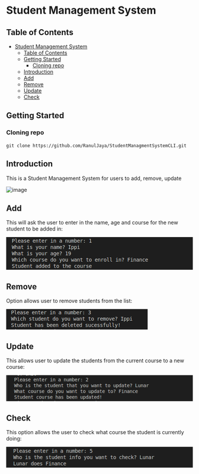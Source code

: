 # Student Management System

## Table of Contents

- [Student Management System](#student-management-system)
  - [Table of Contents](#table-of-contents)
  - [Getting Started](#getting-started)
    - [Cloning repo](#cloning-repo)
  - [Introduction](#introduction)
  - [Add](#add)
  - [Remove](#remove)
  - [Update](#update)
  - [Check](#check)

## Getting Started


### Cloning repo
    git clone https://github.com/RanulJaya/StudentManagmentSystemCLI.git



## Introduction

This is a Student Management System for users to add, remove, update

<img width="835" height="124" alt="image" src="https://github.com/user-attachments/assets/fe316708-deaf-4a40-afbc-36cae8f96391" />


## Add

This will ask the user to enter in the name, age and course for the new student to be added in:

![alt text](img/image-1.png)

## Remove

Option allows user to remove students from the list:

![alt text](img/image-2.png)


## Update

This allows user to update the students from the current course to a new course:

![alt text](img/image-3.png)


## Check

This option allows the user to check what course the student is currently doing:

![alt text](img/image-4.png)
